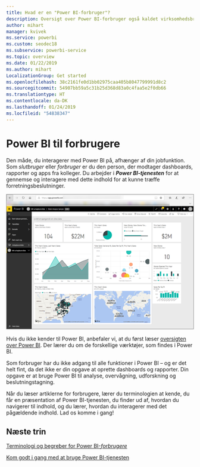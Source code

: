 ```yaml
---
title: Hvad er en "Power BI-forbruger"?
description: Oversigt over Power BI-forbruger også kaldet virksomhedsbruger også kaldet slutbruger.
author: mihart
manager: kvivek
ms.service: powerbi
ms.custom: seodec18
ms.subservice: powerbi-service
ms.topic: overview
ms.date: 01/22/2019
ms.author: mihart
LocalizationGroup: Get started
ms.openlocfilehash: 38c2161fe0d1bb02975caa405b8047799991d8c2
ms.sourcegitcommit: 54907bb59a5c31b25d368d83a0c4faa5e2f0db66
ms.translationtype: HT
ms.contentlocale: da-DK
ms.lasthandoff: 01/24/2019
ms.locfileid: "54838347"
---
```

<!-- fold this topic into existing topics -->
# <a name="power-bi-for-consumers"></a>Power BI til forbrugere
Den måde, du interagerer med Power BI på, afhænger af din jobfunktion. Som *slutbruger* eller *forbruger* er du den person, der modtager dashboards, rapporter og apps fra kolleger. Du arbejder i ***Power BI-tjenesten*** for at gennemse og interagere med dette indhold for at kunne træffe forretningsbeslutninger.

![Power BI-dashboard](media/end-user-consumer/power-bi-service.png)

Hvis du ikke kender til Power BI, anbefaler vi, at du først læser [oversigten over Power BI](../power-bi-overview.md). Der lærer du om de forskellige værktøjer, som findes i Power BI.

Som forbruger har du ikke adgang til alle funktioner i Power BI – og er det helt fint, da det ikke er din opgave at oprette dashboards og rapporter. Din opgave er at bruge Power BI til analyse, overvågning, udforskning og beslutningstagning.

Når du læser artiklerne for forbrugere, lærer du terminologien at kende, du får en præsentation af Power BI-tjenesten, du finder ud af, hvordan du navigerer til indhold, og du lærer, hvordan du interagerer med det pågældende indhold.  Lad os komme i gang!

## <a name="next-steps"></a>Næste trin

[Terminologi og begreber for Power BI-*forbrugere*](end-user-basic-concepts.md)

<!-- [Get started guide for *consumers*] -->
[Kom godt i gang med at bruge Power BI-tjenesten](../service-get-started.md)

